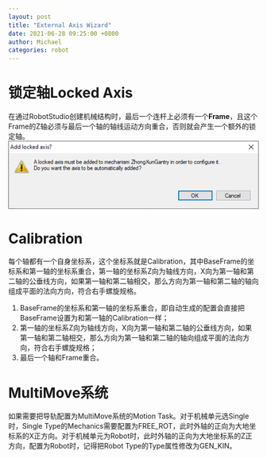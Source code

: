 ```yaml
---
layout: post
title: "External Axis Wizard"
date: 2021-06-28 09:25:00 +0800
author: Michael
categories: robot
---
```


# 锁定轴Locked Axis
在通过RobotStudio创建机械结构时，最后一个连杆上必须有一个**Frame**，且这个Frame的Z轴必须与最后一个轴的轴线运动方向重合，否则就会产生一个额外的锁定轴。  
![日志文件夹](/assets/robot/LockedAxis.png)

# Calibration
每个轴都有一个自身坐标系，这个坐标系就是Calibration，其中BaseFrame的坐标系和第一轴的坐标系重合，第一轴的坐标系Z向为轴线方向，X向为第一轴和第二轴的公垂线方向，如果第一轴和第二轴相交，那么方向为第一轴和第二轴的轴向组成平面的法向方向，符合右手螺旋规格。
1. BaseFrame的坐标系和第一轴的坐标系重合，即自动生成的配置会直接把BaseFrame设置为和第一轴的Calibration一样；
2. 第一轴的坐标系Z向为轴线方向，X向为第一轴和第二轴的公垂线方向，如果第一轴和第二轴相交，那么方向为第一轴和第二轴的轴向组成平面的法向方向，符合右手螺旋规格；
3. 最后一个轴和Frame重合。

# MultiMove系统
如果需要把导轨配置为MultiMove系统的Motion Task。对于机械单元选Single时，Single Type的Mechanics需要配置为FREE_ROT，此时外轴的正向为大地坐标系的X正方向。对于机械单元为Robot时，此时外轴的正向为大地坐标系的Z正方向，配置为Robot时，记得把Robot Type的Type属性修改为GEN_KIN。